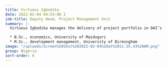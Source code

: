 ```yaml
---
title: Virtuous Igbodika
date: 2022-02-04 04:54:00 Z
job-title: Deputy Head, Project Management Unit
summary: |-
  Virtuous Igbodika manages the delivery of project portfolio in DAI’s office in Nigeria. Her job entails implementing the head contracts, managing stakeholder relations, and providing strategic advice and technical support across various project teams. She worked for three years in retail banking in Nigeria, giving her a good understanding of the private sector. Before joining DAI, Virtuous worked with the largest UKaid-funded governance project for eight years and led the service delivery, Open Government Partnership, and public financial management component at the federal level.

  * B.Sc., economics, University of Maiduguri
  * M.Sc., development management, University of Birmingham
image: "/uploads/Screen%20Shot%202022-02-04%20at%2011.55.43%20AM.png"
group: Nigeria
sort-order: 6
---
```


